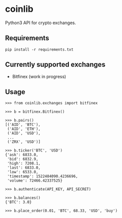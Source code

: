 # coinlib
Python3 API for crypto exchanges.

## Requirements

```shell
pip install -r requirements.txt
```

## Currently supported exchanges

* Bitfinex (work in progress)

## Usage

```
>>> from coinlib.exchanges import bitfinex

>>> b = bitfinex.Bitfinex()

>>> b.pairs()
[('AID', 'BTC'),
 ('AID', 'ETH'),
 ('AID', 'USD'),
 ...
 ('ZRX', 'USD')]

>>> b.ticker('BTC', 'USD')
{'ask': 6833.0,
 'bid': 6832.9,
 'high': 7208.1,
 'last': 6833.0,
 'low': 6533.0,
 'timestamp': 1522484090.4236696,
 'volume': 72466.42337525}

>>> b.authenticate(API_KEY, API_SECRET)

>>> b.balances()
{'BTC': 3.0}

>>> b.place_order(0.01, 'BTC', 68.33, 'USD', 'buy')
```
